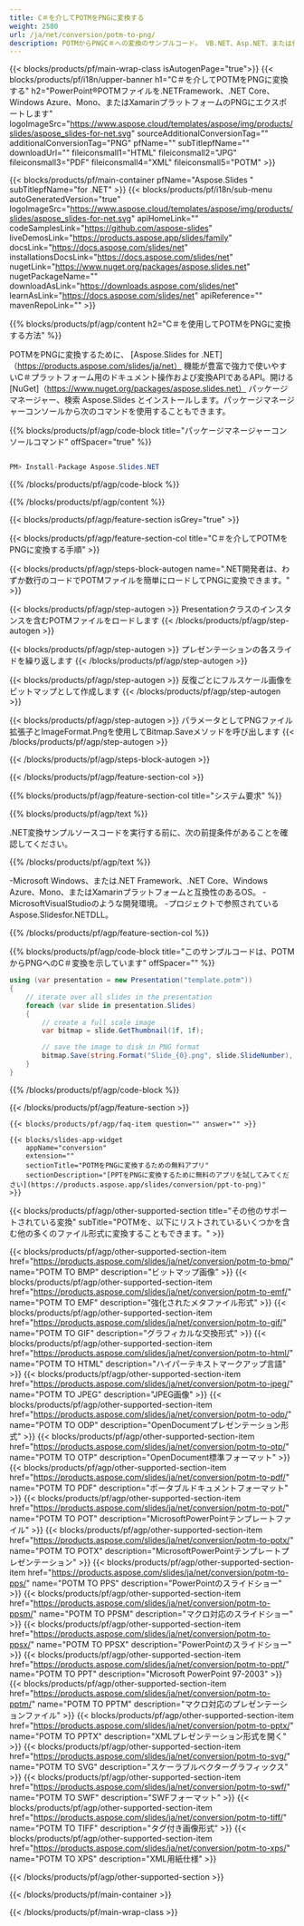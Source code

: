 ```yaml
---
title: C＃を介してPOTMをPNGに変換する
weight: 2580
url: /ja/net/conversion/potm-to-png/ 
description: POTMからPNGC＃への変換のサンプルコード。 VB.NET、Asp.NET、または任意の.NETベースのアプリケーション内でのバッチPOTMファイルからPNGへの変換にAPIサンプルコードを使用します。
---
```


{{< blocks/products/pf/main-wrap-class isAutogenPage="true">}}
{{< blocks/products/pf/i18n/upper-banner h1="C＃を介してPOTMをPNGに変換する" h2="PowerPoint®POTMファイルを.NETFramework、.NET Core、Windows Azure、Mono、またはXamarinプラットフォームのPNGにエクスポートします" logoImageSrc="https://www.aspose.cloud/templates/aspose/img/products/slides/aspose_slides-for-net.svg" sourceAdditionalConversionTag="" additionalConversionTag="PNG" pfName="" subTitlepfName="" downloadUrl="" fileiconsmall1="HTML" fileiconsmall2="JPG" fileiconsmall3="PDF" fileiconsmall4="XML" fileiconsmall5="POTM" >}}

{{< blocks/products/pf/main-container pfName="Aspose.Slides " subTitlepfName="for .NET" >}}
{{< blocks/products/pf/i18n/sub-menu autoGeneratedVersion="true" logoImageSrc="https://www.aspose.cloud/templates/aspose/img/products/slides/aspose_slides-for-net.svg" apiHomeLink="" codeSamplesLink="https://github.com/aspose-slides" liveDemosLink="https://products.aspose.app/slides/family" docsLink="https://docs.aspose.com/slides/net" installationsDocsLink="https://docs.aspose.com/slides/net" nugetLink="https://www.nuget.org/packages/aspose.slides.net" nugetPackageName="" downloadAsLink="https://downloads.aspose.com/slides/net" learnAsLink="https://docs.aspose.com/slides/net" apiReference="" mavenRepoLink="" >}}

{{% blocks/products/pf/agp/content h2="C＃を使用してPOTMをPNGに変換する方法" %}}

 POTMをPNGに変換するために、
 [Aspose.Slides for .NET]（https://products.aspose.com/slides/ja/net）
 機能が豊富で強力で使いやすいC＃プラットフォーム用のドキュメント操作および変換APIであるAPI。開ける
 [NuGet]（https://www.nuget.org/packages/aspose.slides.net）
 パッケージマネージャー、検索
 Aspose.Slides
 とインストールします。パッケージマネージャーコンソールから次のコマンドを使用することもできます。

{{% blocks/products/pf/agp/code-block title="パッケージマネージャーコンソールコマンド" offSpacer="true" %}}

```cs

PM> Install-Package Aspose.Slides.NET

```

{{% /blocks/products/pf/agp/code-block %}}

{{% /blocks/products/pf/agp/content %}}

{{< blocks/products/pf/agp/feature-section isGrey="true" >}}


{{< blocks/products/pf/agp/feature-section-col title="C＃を介してPOTMをPNGに変換する手順" >}}

{{< blocks/products/pf/agp/steps-block-autogen name=".NET開発者は、わずか数行のコードでPOTMファイルを簡単にロードしてPNGに変換できます。" >}}

{{< blocks/products/pf/agp/step-autogen >}}
Presentationクラスのインスタンスを含むPOTMファイルをロードします
{{< /blocks/products/pf/agp/step-autogen >}}

{{< blocks/products/pf/agp/step-autogen >}}
プレゼンテーションの各スライドを繰り返します
{{< /blocks/products/pf/agp/step-autogen >}}

{{< blocks/products/pf/agp/step-autogen >}}
反復ごとにフルスケール画像をビットマップとして作成します
{{< /blocks/products/pf/agp/step-autogen >}}

{{< blocks/products/pf/agp/step-autogen >}}
パラメータとしてPNGファイル拡張子とImageFormat.Pngを使用してBitmap.Saveメソッドを呼び出します
{{< /blocks/products/pf/agp/step-autogen >}}

{{< /blocks/products/pf/agp/steps-block-autogen >}}

{{< /blocks/products/pf/agp/feature-section-col >}}

{{% blocks/products/pf/agp/feature-section-col title="システム要求" %}}

{{% blocks/products/pf/agp/text %}}

 .NET変換サンプルソースコードを実行する前に、次の前提条件があることを確認してください。

{{% /blocks/products/pf/agp/text %}}

-Microsoft Windows、または.NET Framework、.NET Core、Windows Azure、Mono、またはXamarinプラットフォームと互換性のあるOS。
-MicrosoftVisualStudioのような開発環境。
-プロジェクトで参照されているAspose.Slidesfor.NETDLL。

{{% /blocks/products/pf/agp/feature-section-col %}}

{{% blocks/products/pf/agp/code-block title="このサンプルコードは、POTMからPNGへのC＃変換を示しています" offSpacer="" %}}

```cs
using (var presentation = new Presentation("template.potm"))
{
    // iterate over all slides in the presentation
    foreach (var slide in presentation.Slides)
    {
        // create a full scale image
        var bitmap = slide.GetThumbnail(1f, 1f);

        // save the image to disk in PNG format
        bitmap.Save(string.Format("Slide_{0}.png", slide.SlideNumber), System.Drawing.Imaging.ImageFormat.Png);
    }
} 

```

{{% /blocks/products/pf/agp/code-block %}}

{{< /blocks/products/pf/agp/feature-section >}}

    {{< blocks/products/pf/agp/faq-item question="" answer="" >}}
 

<!-- aboutfile Starts -->

<!-- aboutfile Ends -->

    {{< blocks/slides-app-widget 
        appName="conversion"
        extension=""
        sectionTitle="POTMをPNGに変換するための無料アプリ" 
        sectionDescription="[PPTをPNGに変換するために無料のアプリを試してみてください](https://products.aspose.app/slides/conversion/ppt-to-png)" 
    >}}
    
{{< blocks/products/pf/agp/other-supported-section title="その他のサポートされている変換" subTitle="POTMを、以下にリストされているいくつかを含む他の多くのファイル形式に変換することもできます。" >}}

{{< blocks/products/pf/agp/other-supported-section-item href="https://products.aspose.com/slides/ja/net/conversion/potm-to-bmp/" name="POTM TO BMP" description="ビットマップ画像" >}}
{{< blocks/products/pf/agp/other-supported-section-item href="https://products.aspose.com/slides/ja/net/conversion/potm-to-emf/" name="POTM TO EMF" description="強化されたメタファイル形式" >}}
{{< blocks/products/pf/agp/other-supported-section-item href="https://products.aspose.com/slides/ja/net/conversion/potm-to-gif/" name="POTM TO GIF" description="グラフィカルな交換形式" >}}
{{< blocks/products/pf/agp/other-supported-section-item href="https://products.aspose.com/slides/ja/net/conversion/potm-to-html/" name="POTM TO HTML" description="ハイパーテキストマークアップ言語" >}}
{{< blocks/products/pf/agp/other-supported-section-item href="https://products.aspose.com/slides/ja/net/conversion/potm-to-jpeg/" name="POTM TO JPEG" description="JPEG画像" >}}
{{< blocks/products/pf/agp/other-supported-section-item href="https://products.aspose.com/slides/ja/net/conversion/potm-to-odp/" name="POTM TO ODP" description="OpenDocumentプレゼンテーション形式" >}}
{{< blocks/products/pf/agp/other-supported-section-item href="https://products.aspose.com/slides/ja/net/conversion/potm-to-otp/" name="POTM TO OTP" description="OpenDocument標準フォーマット" >}}
{{< blocks/products/pf/agp/other-supported-section-item href="https://products.aspose.com/slides/ja/net/conversion/potm-to-pdf/" name="POTM TO PDF" description="ポータブルドキュメントフォーマット" >}}
{{< blocks/products/pf/agp/other-supported-section-item href="https://products.aspose.com/slides/ja/net/conversion/potm-to-pot/" name="POTM TO POT" description="MicrosoftPowerPointテンプレートファイル" >}}
{{< blocks/products/pf/agp/other-supported-section-item href="https://products.aspose.com/slides/ja/net/conversion/potm-to-potx/" name="POTM TO POTX" description="MicrosoftPowerPointテンプレートプレゼンテーション" >}}
{{< blocks/products/pf/agp/other-supported-section-item href="https://products.aspose.com/slides/ja/net/conversion/potm-to-pps/" name="POTM TO PPS" description="PowerPointのスライドショー" >}}
{{< blocks/products/pf/agp/other-supported-section-item href="https://products.aspose.com/slides/ja/net/conversion/potm-to-ppsm/" name="POTM TO PPSM" description="マクロ対応のスライドショー" >}}
{{< blocks/products/pf/agp/other-supported-section-item href="https://products.aspose.com/slides/ja/net/conversion/potm-to-ppsx/" name="POTM TO PPSX" description="PowerPointのスライドショー" >}}
{{< blocks/products/pf/agp/other-supported-section-item href="https://products.aspose.com/slides/ja/net/conversion/potm-to-ppt/" name="POTM TO PPT" description="Microsoft PowerPoint 97-2003" >}}
{{< blocks/products/pf/agp/other-supported-section-item href="https://products.aspose.com/slides/ja/net/conversion/potm-to-pptm/" name="POTM TO PPTM" description="マクロ対応のプレゼンテーションファイル" >}}
{{< blocks/products/pf/agp/other-supported-section-item href="https://products.aspose.com/slides/ja/net/conversion/potm-to-pptx/" name="POTM TO PPTX" description="XMLプレゼンテーション形式を開く" >}}
{{< blocks/products/pf/agp/other-supported-section-item href="https://products.aspose.com/slides/ja/net/conversion/potm-to-svg/" name="POTM TO SVG" description="スケーラブルベクターグラフィックス" >}}
{{< blocks/products/pf/agp/other-supported-section-item href="https://products.aspose.com/slides/ja/net/conversion/potm-to-swf/" name="POTM TO SWF" description="SWFフォーマット" >}}
{{< blocks/products/pf/agp/other-supported-section-item href="https://products.aspose.com/slides/ja/net/conversion/potm-to-tiff/" name="POTM TO TIFF" description="タグ付き画像形式" >}}
{{< blocks/products/pf/agp/other-supported-section-item href="https://products.aspose.com/slides/ja/net/conversion/potm-to-xps/" name="POTM TO XPS" description="XML用紙仕様" >}}

{{< /blocks/products/pf/agp/other-supported-section >}}

{{< /blocks/products/pf/main-container >}}
    
{{< /blocks/products/pf/main-wrap-class >}}